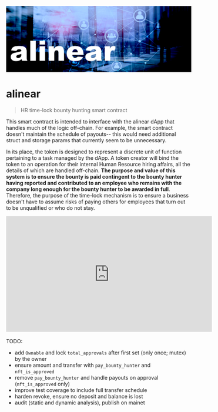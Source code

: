 <img src="./alinear.jpg">

# alinear

> HR time-lock bounty hunting smart contract

This smart contract is intended to interface with the alinear dApp that handles much of the logic off-chain. For example, the smart contract doesn't maintain the schedule of payouts-- this would need additional struct and storage params that currently seem to be unnecessary.

In its place, the token is designed to represent a discrete unit of function pertaining to a task managed by the dApp. A token creator will bind the token to an operation for their internal Human Resource hiring affairs, all the details of which are handled off-chain. __The purpose and value of this system is to ensure the bounty is paid contingent to the bounty hunter having reported and contributed to an employee who remains with the company long enough for the bounty hunter to be awarded in full__. Therefore, the purpose of the time-lock mechanism is to ensure a business doesn't have to assume risks of paying others for employees that turn out to be unqualified or who do not stay.

<iframe width="560" height="315" src="https://www.youtube.com/embed/bKy8vFSxIfI" title="YouTube video player" frameborder="0" allow="accelerometer; autoplay; clipboard-write; encrypted-media; gyroscope; picture-in-picture" allowfullscreen></iframe>

TODO:
- add `Ownable` and lock `total_approvals` after first set (only once; mutex) by the owner
- ensure amount and transfer with `pay_bounty_hunter` and `nft_is_approved`
- remove `pay_bounty_hunter` and handle payouts on approval (`nft_is_approved` only)
- improve test coverage to include full transfer schedule
- harden revoke, ensure no deposit and balance is lost
- audit (static and dynamic analysis), publish on mainet